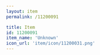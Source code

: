 ```yaml
---
layout: item
permalink: /11200091

title: Item
id: 11200091
item_name: 'Unknown'
icon_url: 'item/icon/11200031.png'
---
```

